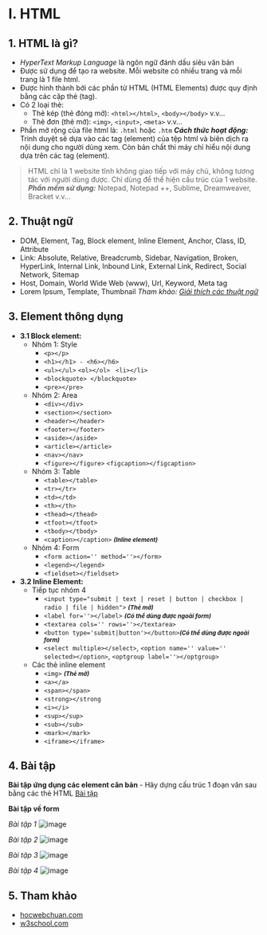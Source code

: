 
# I. HTML
## 1. HTML là gì?
- _HyperText Markup Language_ là ngôn ngữ đánh dấu siêu văn bản
- Được sử dụng để tạo ra website. Mỗi website có nhiều trang và mỗi trang là 1 file html.
- Được hình thành bởi các phần tử HTML (HTML Elements)  được quy định bằng các cặp thẻ (tag).
- Có 2 loại thẻ:
	- Thẻ kép (thẻ đóng mở):  `<html></html>`, `<body></body>` v.v...
	- Thẻ đơn (thẻ mở): `<img>`, `<input>`, `<meta>` v.v...
- Phần mở rộng của file html là: `.html` hoặc `.htm`
***Cách thức hoạt động:*** Trình duyệt sẽ dựa vào các tag (element) của tệp html và biên dịch ra nội dung cho người dùng xem. Còn bản chất thì máy chỉ hiểu nội dung dựa trên các tag (element).
> HTML chỉ là 1 website tĩnh không giao tiếp với máy chủ, không tương tác với người dùng được. Chỉ dùng để thể hiện cấu trúc của 1 website.
> ***Phần mềm sử dụng:*** Notepad, Notepad ++, Sublime, Dreamweaver, Bracket v.v...
## 2. Thuật ngữ
- DOM, Element, Tag, Block element, Inline Element, Anchor, Class, ID, Attribute
- Link: Absolute, Relative, Breadcrumb, Sidebar, Navigation, Broken, HyperLink, Internal Link, Inbound Link, External Link, Redirect, Social Network, Sitemap
- Host, Domain, World Wide Web (www), Url, Keyword, Meta tag
- Lorem Ipsum, Template, Thumbnail
_Tham khảo:  [Giải thích các thuật ngữ](http://web.vivicorp.com/tu-dien-web/)_
## 3. Element thông dụng
- **3.1 Block element:**
	- Nhóm 1: Style
		- `<p></p>`
		- `<h1></h1> - <h6></h6>`
		- `<ul></ul>`  `<ol></ol>` ` <li></li>`
		- `<blockquote> </blockquote>`
		- `<pre></pre>`
	- Nhóm 2: Area
		- `<div></div>`
		- `<section></section>`
		- `<header></header>`
		- `<footer></footer>`
		- `<aside></aside>`
		- `<article></article>`  
		- `<nav></nav>`
		- `<figure></figure>` `<figcaption></figcaption>`
	- Nhóm 3: Table
		- `<table></table>`
		- `<tr></tr>`
		- `<td></td>`
		- `<th></th>`
		- `<thead></thead>`
		- `<tfoot></tfoot>`
		- `<tbody></tbody>`
		- `<caption></caption>` <small>***(Inline element)***</small>
	- Nhóm 4: Form
		- `<form action='' method=''></form>`
		- `<legend></legend>`
		- `<fieldset></fieldset>`
- **3.2 Inline Element:**
	- Tiếp tục nhóm 4
		- `<input type="submit | text | reset | button | checkbox | radio | file | hidden">` <small>***(Thẻ mở)***</small>
		- `<label for=''></label>` <small>***(Có thể dùng được ngoài form)***</small>
		- `<textarea cols='' rows=''></textarea>`
		- `<button type='submit|button'></button>`<small>***(Có thể dùng được ngoài form)***</small>
		- `<select multiple></select>`, `<option name='' value='' selected></option>`, `<optgroup label=''></optgroup>`
	- Các thẻ inline element
		- `<img>` <small>***(Thẻ mở)***</small>
		- `<a></a>`
		- `<span></span>`
		- `<strong></strong`
		- `<i></i>`
		- `<sup></sup>`
		- `<sub></sub>`
		- `<mark></mark>`
		- `<iframe></iframe>`
## 4. Bài tập
**Bài tập ứng dụng các element căn bản**
 \- Hãy dựng cấu trúc 1 đoạn văn sau bằng các thẻ HTML
[Bài tập](http://jsbin.com/rubavayuvo/edit?output)

**Bài tập về form**

_Bài tập 1_
![image](https://user-images.githubusercontent.com/27756008/37913621-86bf3c32-313f-11e8-8d13-3ad4825b6b4c.png)


_Bài tập 2_
![image](https://user-images.githubusercontent.com/27756008/37914063-8a70f108-3140-11e8-982a-960412eb6827.png)


_Bài tập 3_
![image](https://user-images.githubusercontent.com/27756008/37914539-a66dc9ac-3141-11e8-937c-5ca501fd3248.png)


_Bài tập 4_
![image](https://user-images.githubusercontent.com/27756008/37914785-3ad16d88-3142-11e8-97a4-27acc4b3775e.png)

## 5. Tham khảo
- [hocwebchuan.com](http://hocwebchuan.com/reference/tag/html5/)
- [w3school.com](https://www.w3schools.com/html/default.asp)

